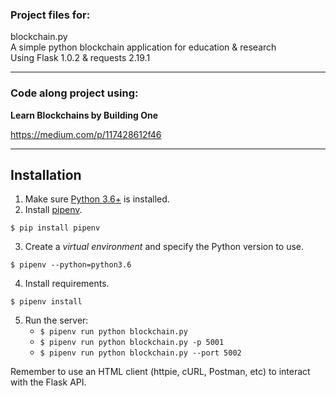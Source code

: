 ### Project files for:
blockchain.py \
A simple python blockchain application for education & research \
Using Flask 1.0.2 & requests 2.19.1
__________________________________
### Code along project using:

**Learn Blockchains by Building One**

https://medium.com/p/117428612f46
___________________________________

## Installation

1. Make sure [Python 3.6+](https://www.python.org/downloads/) is installed.
2. Install [pipenv](https://github.com/kennethreitz/pipenv).

```
$ pip install pipenv
```

3. Create a _virtual environment_ and specify the Python version to use.

```
$ pipenv --python=python3.6
```

4. Install requirements.  

```
$ pipenv install
```

5. Run the server:
    * `$ pipenv run python blockchain.py`
    * `$ pipenv run python blockchain.py -p 5001`
    * `$ pipenv run python blockchain.py --port 5002`

Remember to use an HTML client (httpie, cURL, Postman, etc) to interact with the Flask API.
